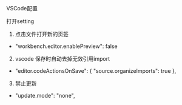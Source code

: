 VSCode配置

打开setting

1. 点击文件打开新的页签

* "workbench.editor.enablePreview": false

2. vscode 保存时自动去掉无效引用import

* "editor.codeActionsOnSave": { "source.organizeImports": true },

3. 禁止更新

* "update.mode": "none",
